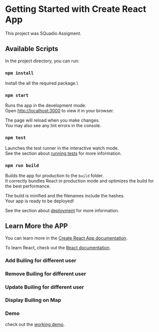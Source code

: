 # Getting Started with Create React App

This project was SQuadio Assigment.

## Available Scripts

In the project directory, you can run:
### `npm install`

Install the all the required package.\


### `npm start`

Runs the app in the development mode.\
Open [http://localhost:3000](http://localhost:3000) to view it in your browser.

The page will reload when you make changes.\
You may also see any lint errors in the console.

### `npm test`

Launches the test runner in the interactive watch mode.\
See the section about [running tests](https://facebook.github.io/create-react-app/docs/running-tests) for more information.

### `npm run build`

Builds the app for production to the `build` folder.\
It correctly bundles React in production mode and optimizes the build for the best performance.

The build is minified and the filenames include the hashes.\
Your app is ready to be deployed!

See the section about [deployment](https://facebook.github.io/create-react-app/docs/deployment) for more information.

## Learn More the APP

You can learn more in the [Create React App documentation](https://facebook.github.io/create-react-app/docs/getting-started).

To learn React, check out the [React documentation](https://reactjs.org/).

### Add Builing for different user

### Remove Builing for different user

### Update Builing for different user

### Display Builing on Map

### Demo
check out the [working demo](https://www.loom.com/share/ada0f585749b4fbea742f533421a4887).

